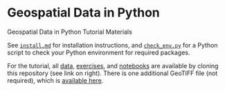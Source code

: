 Geospatial Data in Python
=========================

Geospatial Data in Python Tutorial Materials

See [`install.md`](install.md) for installation instructions, and [`check_env.py`](check_env.py) for a Python script to check your Python environment for required packages.

For the tutorial, all [data](data), [exercises](exercises), and [notebooks](notebooks) are available by cloning this repository (see link on right). There is one additional GeoTIFF file (not required), which is [available here](https://www.dropbox.com/s/mba7obrfh2b2ucb/manhattan.tif).
